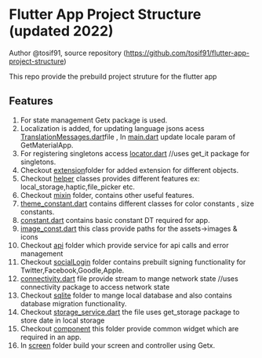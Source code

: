 # Flutter App Project Structure (updated 2022)

Author @tosif91, source repository (https://github.com/tosif91/flutter-app-project-structure)

This repo provide the prebuild project struture for the flutter app
## Features

1) For state management  Getx package is used.
2) Localization is added, for updating language jsons acess [TranslationMessages.dart](https://github.com/tosif91/flutter-app-project-structure/blob/master/lib/util/theme/translation_message.dart)file , In [main.dart](https://github.com/tosif91/flutter-app-project-structure/blob/master/lib/main.dart) update locale param of GetMaterialApp.
3) For registering singletons access [locator.dart](https://github.com/tosif91/flutter-app-project-structure/blob/master/lib/locator.dart) //uses get_it package for singletons.
4) Checkout [extension](https://github.com/tosif91/flutter-app-project-structure/tree/master/lib/util/extension)folder for added extension for different objects.
5) Checkout [helper](https://github.com/tosif91/flutter-app-project-structure/tree/master/lib/util/helper.dart) classes provides different features ex: local_storage,haptic,file_picker etc.
6) Checkout [mixin](https://github.com/tosif91/flutter-app-project-structure/tree/master/lib/util/mixin) folder, contains other useful features.
7) [theme_constant.dart](https://github.com/tosif91/flutter-app-project-structure/blob/master/lib/util/theme/theme_constant.dart) contains different classes for color constants , size constants.
8) [constant.dart](https://github.com/tosif91/flutter-app-project-structure/blob/master/lib/util/constant.dart) contains basic constant DT required for app.
9) [image_const.dart](https://github.com/tosif91/flutter-app-project-structure/blob/master/lib/util/image_const.dart) this class provide paths for the assets->images & icons
10) Checkout [api](https://github.com/tosif91/flutter-app-project-structure/tree/master/lib/service/network/api) folder which provide service for api calls and error management
11) Checkout [socialLogin](https://github.com/tosif91/flutter-app-project-structure/tree/master/lib/service/network/socialLogin) folder contains prebuilt signing functionality for Twitter,Facebook,Goodle,Apple.
12) [connectivity.dart](https://github.com/tosif91/flutter-app-project-structure/blob/master/lib/service/network/connectivity.dart) file provide stream to mange network state //uses connectivity package to access network state
13) Checkout [sqlite](https://github.com/tosif91/flutter-app-project-structure/tree/master/lib/service/storage/sqlite) folder to mange local database and also contains database migration functionality.
14) Checkout [storage_service.dart](https://github.com/tosif91/flutter-app-project-structure/blob/master/lib/service/storage/storage_service.dart) the file uses get_storage package to store date in local storage 
15) Checkout [component](https://github.com/tosif91/flutter-app-project-structure/tree/master/lib/component) this folder provide common widget which are required in an app.
16) In [screen](https://github.com/tosif91/flutter-app-project-structure/tree/master/lib/screen) folder build your screen and controller using Getx.

